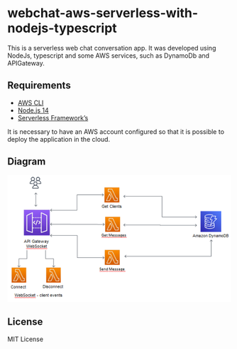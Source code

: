 # webchat-aws-serverless-with-nodejs-typescript

This is a serverless web chat conversation app. It was developed using NodeJs, typescript and some AWS services, such as DynamoDb and APIGateway.

## Requirements

- [AWS CLI](https://aws.amazon.com/cli/)
- [Node.js 14](https://nodejs.org/)
- [Serverless Framework’s](https://www.serverless.com/framework/docs/getting-started)

It is necessary to have an AWS account configured so that it is possible to deploy the application in the cloud.

## Diagram

<p align="center">
  <img src="imgs/Diagram1.png" alt="Architecture diagram"/>
</p>

## License

MIT License
